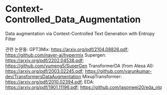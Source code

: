 # Context-Controlled_Data_Augmentation
Data augmentation via Context-Controlled Text Generation with Entropy Filter

관련 논문들:
GPT3Mix: https://arxiv.org/pdf/2104.08826.pdf; https://github.com/naver-ai/hypermix
Supergen: https://arxiv.org/pdf/2202.04538.pdf; https://github.com/yumeng5/SuperGen
TransformerDA (from Alexa AI): https://arxiv.org/pdf/2003.02245.pdf; https://github.com/varunkumar-dev/TransformersDataAugmentation
MixupTransformer: https://arxiv.org/pdf/2010.02394.pdf; 
EDA: https://arxiv.org/pdf/1901.11196.pdf; https://github.com/jasonwei20/eda_nlp
